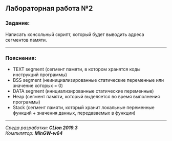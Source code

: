 ## Лабораторная работа №2
### Задание:
Написать консольный скрипт, который будет выводить адреса сегментов памяти.

------
### Пояснения:
 * TEXT segment (сегмент памяти, в котором хранятся коды инструкций программы)
 * BSS segment (неинициализированные статические переменные или значение которых = 0)
 * DATA segment (инициализированные статические переменные)
 * Heap (сегмент памяти, который выделяется во время выполнения программы)
 * Stack (сегмент памяти, который хранит локальные переменные функций + значения данных, передаваемых в функции)

------
*Среда разработки: **CLion 2019.3***  
*Компилятор: **MinGW-w64***